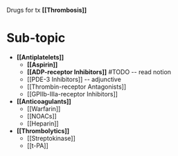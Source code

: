 Drugs for tx **[[Thrombosis]]**

# Sub-topic
- **[[Antiplatelets]]**
	- **[[Aspirin]]**
	- **[[ADP-receptor Inhibitors]]** #TODO  -- read notion
	- [[PDE-3 Inhibitors]] -- adjunctive
	- [[Thrombin-receptor Antagonists]]
	- [[GPIIb-IIIa-receptor Inhibitors]]
- **[[Anticoagulants]]**
	- [[Warfarin]]
	- [[NOACs]]
	- [[Heparin]]
- **[[Thrombolytics]]**
	- [[Streptokinase]]
	- [[t-PA]]